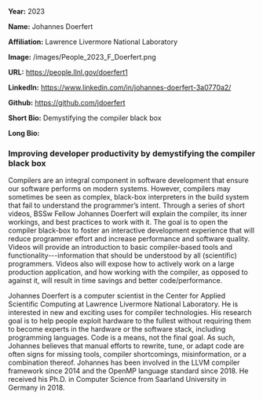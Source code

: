 **Year:** 2023

**Name:** Johannes Doerfert

**Affiliation:** Lawrence Livermore National Laboratory

**Image:** /images/People_2023_F_Doerfert.png

**URL:** https://people.llnl.gov/doerfert1

**LinkedIn:** https://www.linkedin.com/in/johannes-doerfert-3a0770a2/

**Github:** https://github.com/jdoerfert

**Short Bio:** Demystifying the compiler black box

**Long Bio:**
### Improving developer productivity by demystifying the compiler black box

Compilers are an integral component in software development that ensure our software performs on modern systems. However, compilers may sometimes be seen as complex, black-box interpreters in the build system that fail to understand the programmer’s intent. Through a series of short videos, BSSw Fellow Johannes Doerfert will explain the compiler, its inner workings, and best practices to work with it. The goal is to open the compiler black-box to foster an interactive development experience that will reduce programmer effort and increase performance and software quality. Videos will provide an introduction to basic compiler-based tools and functionality---information that should be understood by all (scientific) programmers. Videos also will expose how to actively work on a large production application, and how working with the compiler, as opposed to against it, will result in time savings and better code/performance.

Johannes Doerfert is a computer scientist in the Center for Applied Scientific Computing at Lawrence Livermore National Laboratory. He is interested in new and exciting uses for compiler technologies. His research goal is to help people exploit hardware to the fullest without requiring them to become experts in the hardware or the software stack, including programming languages. Code is a means, not the final goal. As such, Johannes believes that manual efforts to rewrite, tune, or adapt code are often signs for missing tools, compiler shortcomings, misinformation, or a combination thereof. Johannes has been involved in the LLVM compiler framework since 2014 and the OpenMP language standard since 2018. He received his Ph.D. in Computer Science from Saarland University in Germany in 2018.
